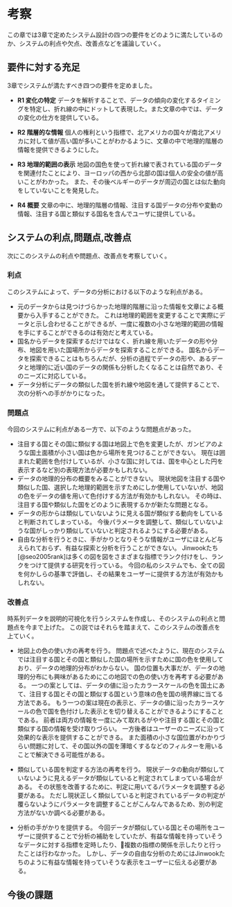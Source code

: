 # 考察

この章では3章で定めたシステム設計の四つの要件をどのように満たしているのか、システムの利点や欠点、改善点などを議論していく。

## 要件に対する充足

3章でシステムが満たすべき四つの要件を定めました。

- **R1 変化の特定** データを解析することで、データの傾向の変化するタイミングを特定し、折れ線の中にドットして表現した。また文章の中では、データの変化の仕方を提供している。

- **R2 階層的な情報** 個人の権利という指標で、北アメリカの国々が南北アメリカに対して値が高い国が多いことがわかるように、文章の中で地理的階層の情報を提供できるようにした。

- **R3 地理的範囲の表示** 地図の国色を使って折れ線で表されている国のデータを関連付たことにより、ヨーロッパの西から北部の国は個人の安全の値が高いことがわかった。
また、その後ベルギーのデータが周辺の国とは似た動向をしていないことを発見した。

- **R4 概要** 文章の中に、地理的階層の情報、注目する国データの分布や変動の情報、注目する国と類似する国名を含んでユーザに提供している。


## システムの利点,問題点,改善点

次にこのシステムの利点や問題点、改善点を考察していく。

### 利点

このシステムによって、データの分析における以下のような利点がある。

- 元のデータからは見つけづらかった地理的階層に沿った情報を文章による概要から入手することができた。
これは地理的範囲を変更することで実際にデータと示し合わせることができるが、一度に複数の小さな地理的範囲の情報を手にすることができるのは有効だと考えている。
- 国名からデータを探索するだけではなく、折れ線を用いたデータの形や分布、地図を用いた国場所からデータを探索することができる。
国名からデータを探索できることはもちろんだが、分析の過程でデータの形や、あるデータと地理的に近い国のデータの関係も分析したくなることは自然であり、そのニーズに対応している。
- データ分析にデータの類似した国を折れ線や地図を通して提供することで、次の分析への手がかりになった。


### 問題点

今回のシステムに利点がある一方で、以下のような問題点があった。

- 注目する国とその国に類似する国は地図上で色を変更したが、ガンビアのような国土面積が小さい国は色から場所を見つけることができない。
現在は囲まれた範囲を色付けしているが、小さな国に対しては、国を中心とした円を表示するなど別の表現方法が必要かもしれない。
- データの地理的分布の概要をみることができない。
現状地図を注目する国や類似した国、選択した地理的範囲を示すためにしか使用していないが、地図の色をデータの値を用いて色付けする方法が有効かもしれない。
その時は、注目する国や類似した国をどのように表現するかが新たな問題となる。
- データの形からは類似していないように見える国が類似する動向をしていると判断されてしまっている。
今後パラメータを調整して、類似していないような国がしっかり類似していないと判定されるようにする必要がある。
- 自由な分析を行うときに、手がかりとなりそうな情報がユーザにほとんど与えられておらず、有益な探索と分析を行うことができない。
Jinwookたち[@seo2005rank]は多くの図を図をさまざまな指標でランク付けをし、ランクをつけて提供する研究を行っている。
今回の私のシステムでも、全ての図を何かしらの基準で評価し、その結果をユーザーに提供する方法が有効かもしれない。


### 改善点

時系列データを説明的可視化を行うシステムを作成し、そのシステムの利点と問題点を今まで上げた。
この説ではそれらを踏まえて、このシステムの改善点を上ていく。

- 地図上の色の使い方の再考を行う。
問題点で述べたように、現在のシステムでは注目する国とその国と類似した国の場所を示すために国の色を使用しており、データの地理的分布がわからない。
国の位置も大事だが、データの地理的分布にも興味があるためにこの地図での色の使い方を再考する必要がある。
一つの案としては、データの値に沿ったカラースケールの色を国土にあて、注目する国とその国と類似する国という意味の色を国の境界線に当てる方法である。
もう一つの案は現在の表示と、データの値に沿ったカラースケールの色で国を色付けした表示とを切り替えることができるようにすることである。
前者は両方の情報を一度にみて取れるがやや注目する国とその国と類似する国の情報を受け取りづらい。
一方後者はユーザーのニーズに沿って効果的な表示を提供することができる。
また面積の小さな国位置がわかりづらい問題に対して、その国以外の国を薄暗くするなどのフィルターを用いることで解決できる可能性がある。

- 類似している国を判定する方法の再考を行う。
現状データの動向が類似していないように見えるデータが類似していると判定されてしまっている場合がある。
その状態を改善するために、判定に用いてるパラメータを調整する必要がある。
ただし現状正しく類似していると判定されているデータの判定が覆らないようにパラメータを調整することがこんなんであるため、別の判定方法がないか調べる必要がある。

- 分析の手がかりを提供する。
今回データが類似している国とその場所をユーザーに提供することで分析の補助をしていたが、有益な情報を持っていそうなデータに対する指標を定時したり、複数の指標の関係を示したりと行ったことは行わなかった。
しかし、データの自由な分析のためにはJinwookたちのように有益な情報を持っていそうな表示をユーザーに伝える必要がある。


## 今後の課題

